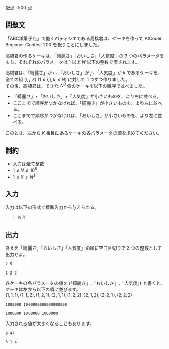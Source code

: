 配点 : $500$ 点

## 問題文

「ABC洋菓子店」で働くパティシエである高橋君は、ケーキを作って AtCoder Beginner Contest 200 を祝うことにしました。

高橋君の作るケーキは、「綺麗さ」「おいしさ」「人気度」の $3$ つのパラメータをもち、それぞれのパラメータは $1$ 以上 $N$ 以下の整数で表されます。

高橋君は、「綺麗さ」が $i$ 、「おいしさ」が $j$ 、「人気度」が $k$ であるケーキを、全ての組 $(i,j,k)\ (1 \le i,j,k \le N)$ に対して $1$ つずつ作りました。<br>
その後、高橋君は、できた $N^3$ 個のケーキを以下の順序で並べました。

- 「綺麗さ」+「おいしさ」+「人気度」が小さいものを、より左に並べる。
- ここまでで順序がつかなければ、「綺麗さ」が小さいものを、より左に並べる。
- ここまでで順序がつかなければ、「おいしさ」が小さいものを、より左に並べる。

このとき、左から $K$ 番目にあるケーキの各パラメータの値を求めてください。

## 制約

- 入力は全て整数
- $1 \le N \le 10^6$
- $1 \le K \le N^3$

## 入力

入力は以下の形式で標準入力から与えられる。

> $N$ $K$

## 出力

答えを「綺麗さ」「おいしさ」「人気度」の順に空白区切りで $3$ つの整数として出力せよ。

```input1
2 5
```

```output1
1 2 2
```

各ケーキの各パラメータの値を (「綺麗さ」,「おいしさ」,「人気度」) と書くと、ケーキは左から以下の順に並びます。<br>
$(1,1,1),(1,1,2),(1,2,1),(2,1,1),(1,2,2),(2,1,2),(2,2,1),(2,2,2)$

```input2
1000000 1000000000000000000
```

```output2
1000000 1000000 1000000
```

入力される値が大きくなることもあります。

```input3
9 47
```

```output3
3 1 4
```